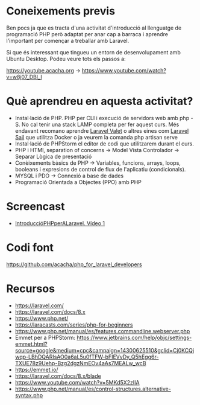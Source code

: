 # Coneixements previs

Ben pocs ja que es tracta d'una activitat d'introducció al llenguatge de programació PHP però adaptat per anar cap a barraca i aprendre l'important per començar a treballar amb Laravel.

Si que és interessant que tingueu un entorn de desenvolupament amb Ubuntu Desktop. Podeu veure tots els passos a:

https://youtube.acacha.org -> https://www.youtube.com/watch?v=w8j07_DBl_I

# Què aprendreu en aquesta activitat?
- Instal·lació de PHP. PHP per CLI i execució de servidors web amb php -S. No cal tenir una stack LAMP completa per fer aquest curs. Més endavant recomano aprendre [Laravel Valet](LARAVEL_VALET.md) o altres eines com [Laravel Sail](LARAVEL_SAIL) que utilitza Docker o ja veurem la comanda php artisan serve
- Instal·lació de PHPStorm el editor de codi que utilitzarem durant el curs.
- PHP i HTMl, separation of concerns -> Model Vista Controlador -> Separar Lògica de presentació
- Conèixements bàsics de PHP -> Variables, funcions, arrays, loops, booleans i expresions de control de flux de l'aplicatiu (condicionals).
- MYSQL i PDO -> Connexió a base de dades
- Programació Orientada a Objectes (PPO) amb PHP


# Screencast

- [IntroduccióPHPperALaravel. Vídeo 1](https://youtu.be/s1h0SIt0g3I)

# Codi font

https://github.com/acacha/php_for_laravel_developers

# Recursos
- https://laravel.com/
- https://laravel.com/docs/8.x
- https://www.php.net/
- https://laracasts.com/series/php-for-beginners
- https://www.php.net/manual/es/features.commandline.webserver.php
- Emmet per a PHPStorm: https://www.jetbrains.com/help/objc/settings-emmet.html?source=google&medium=cpc&campaign=14300625510&gclid=Cj0KCQjwqp-LBhDQARIsAO0a6aL5u0fTFW-bFIEVvDy_Q5hEgg6r-TXUE78z9Uehp-Bzg2dgzNmEOv4aAs7MEALw_wcB
- https://emmet.io/
- https://laravel.com/docs/8.x/blade
- https://www.youtube.com/watch?v=5MKd5X2zIIA
- https://www.php.net/manual/es/control-structures.alternative-syntax.php
